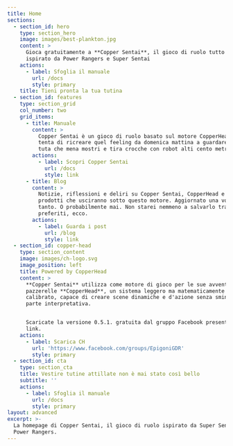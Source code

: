 ```yaml
---
title: Home
sections:
  - section_id: hero
    type: section_hero
    image: images/best-plankton.jpg
    content: >
      Gioca gratuitamente a **Copper Sentai**, il gioco di ruolo tutto italiano
      ispirato da Power Rangers e Super Sentai
    actions:
      - label: Sfoglia il manuale
        url: /docs
        style: primary
    title: Tieni pronta la tua tutina
  - section_id: features
    type: section_grid
    col_number: two
    grid_items:
      - title: Manuale
        content: >
          Copper Sentai è un gioco di ruolo basato sul motore CopperHead che
          tenta di ricreare quel feeling da domenica mattina a guardare gente in
          tuta che mena mostri e tira crocche con robot alti cento metri.
        actions:
          - label: Scopri Copper Sentai
            url: /docs
            style: link
      - title: Blog
        content: >
          Notizie, riflessioni e deliri su Copper Sentai, CopperHead e tutti i
          prodotti che usciranno sotto questo motore. Aggiornato una volta ogni
          tanto. O probabilmente mai. Non starei nemmeno a salvarlo tra i
          preferiti, ecco.
        actions:
          - label: Guarda i post
            url: /blog
            style: link
  - section_id: copper-head
    type: section_content
    image: images/ch-logo.svg
    image_position: left
    title: Powered by CopperHead
    content: >
      **Copper Sentai** utilizza come motore di gioco per le sue avventure
      pazzerelle **CopperHead**, un sistema leggero ma matematicamente
      calibrato, capace di creare scene dinamiche e d'azione senza sminuire la
      parte interpretativa.


      Scaricate la versione 0.5.1. gratuita dal gruppo Facebook presente al
      link.
    actions:
      - label: Scarica CH
        url: 'https://www.facebook.com/groups/EpigoniGDR'
        style: primary
  - section_id: cta
    type: section_cta
    title: Vestire tutine attillate non è mai stato così bello
    subtitle: ''
    actions:
      - label: Sfoglia il manuale
        url: /docs
        style: primary
layout: advanced
excerpt: >-
  La homepage di Copper Sentai, il gioco di ruolo ispirato da Super Sentai e
  Power Rangers.
---
```

